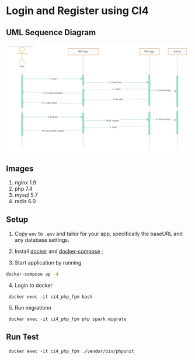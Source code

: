 # Login and Register using CI4


## UML Sequence Diagram
![UML](https://github.com/erisitohang/ci4-auth/blob/main/uml.png?raw=true)


## Images
1. nginx 1.9
2. php 7.4
3. mysql 5.7
3. redis 6.0


## Setup
1. Copy `env` to `.env` and tailor for your app, specifically the baseURL
and any database settings.

2. Install [docker](https://docs.docker.com/engine/installation/) and [docker-compose](https://docs.docker.com/compose/install/) ;
3. Start application by running
```sh
docker-compose up -d
```
4. Login to docker
```shell
 docker exec -it ci4_php_fpm bash
```

5. Run migrationn
```shell
 docker exec -it ci4_php_fpm php spark migrate 
```

## Run Test
```shell
 docker exec -it ci4_php_fpm ./vendor/bin/phpunit 
```
